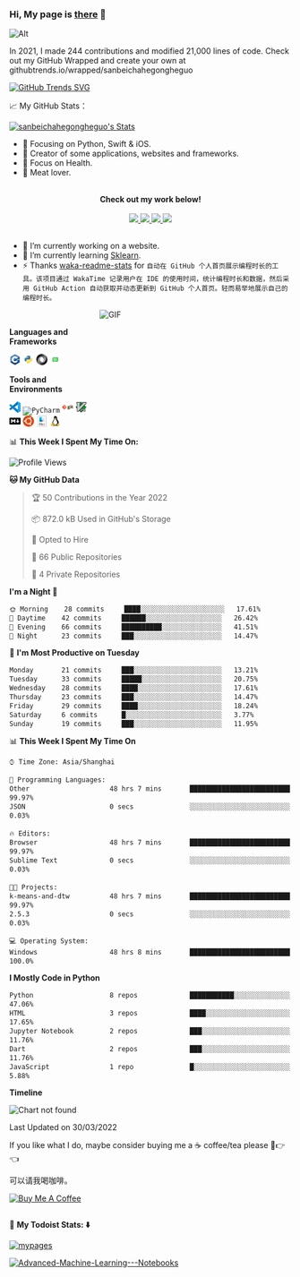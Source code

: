 ### Hi, My page is <a href="https://sanbeichahegongheguo.github.io/" target="_blank">there</a> 👋

![Alt](https://repobeats.axiom.co/api/embed/b48c54f5886848177ded940be53aca59bcfbdca9.svg "Repobeats analytics image")

In 2021, I made 244 contributions and modified 21,000 lines of code. Check out my GitHub Wrapped and create your own at githubtrends.io/wrapped/sanbeichahegongheguo

[![GitHub Trends SVG](https://api.githubtrends.io/user/svg/sanbeichahegongheguo/langs?time_range=one_year&loc_metric=changed&theme=classic)](https://githubtrends.io)

<!--
**sanbeichahegongheguo/sanbeichahegongheguo** is a ✨ _special_ ✨ repository because its `README.md` (this file) appears on your GitHub profile.

Here are some ideas to get you started:

- 🔭 I’m currently working on ...
- 🌱 I’m currently learning ...
- 👯 I’m looking to collaborate on ...
- 🤔 I’m looking for help with ...
- 💬 Ask me about ...
- 📫 How to reach me: ...
- 😄 Pronouns: ...
- ⚡ Fun fact: ...
-->

📈 My GitHub Stats：

<p align="left">
  <a href="https://github.com/sanbeichahegongheguo" class="rich-diff-level-one">
    <img src="https://github-readme-stats.vercel.app/api?username=sanbeichahegongheguo&title_color=333&text_color=777" alt="sanbeichahegongheguo's Stats" >
    <!-- &hide=issues
    <img src="https://github-readme-stats.vercel.app/api?username=sanbeichahegongheguo&hide=issues&title_color=333&text_color=777" alt="sanbeichahegongheguo's Stats" >
    -->
  </a>
</p>

- :orange_book: Focusing on Python, Swift & iOS.
- :hammer: Creator of some applications, websites and frameworks.
- :ram: Focus on Health.
- :meat_on_bone: Meat lover.
  <br><br>
<p align="center">
  <strong>Check out my work below!</strong>
  <br><br>
  <a href="https://github.com/sanbeichahegongheguo">
    <img src="https://badges.pufler.dev/visits/sanbeichahegongheguo/sanbeichahegongheguo?style=flat-square&color=black&logo=github">
  </a>
  <a href="https://github.com/sanbeichahegongheguo">
    <img src="https://badges.pufler.dev/years/sanbeichahegongheguo?style=flat-square&color=black&logo=github">
  </a>
  <a href="https://github.com/sanbeichahegongheguo?tab=repositories">
    <img src="https://badges.pufler.dev/repos/sanbeichahegongheguo?style=flat-square&color=black&logo=github">
  </a>
  <a href="https://github.com/sanbeichahegongheguo">
    <img src="https://badges.pufler.dev/commits/monthly/sanbeichahegongheguo?style=flat-square&color=black&logo=github">
  </a>
</p>

<h2></h2>

- 🔭 I’m currently working on a website.
- 🌱 I’m currently learning [Sklearn](https://sklearn.apachecn.org/).
- ⚡ Thanks  [waka-readme-stats](https://github.com/anmol098/waka-readme-stats) for `自动在 GitHub 个人首页展示编程时长的工具。该项目通过 WakaTime 记录用户在 IDE 的使用时间，统计编程时长和数据，然后采用 GitHub Action 自动获取并动态更新到 GitHub 个人首页。轻而易举地展示自己的编程时长。`


<img align="right" alt="GIF" src="https://github.com/abhisheknaiidu/abhisheknaiidu/blob/master/code.gif?raw=true" width="343" height="220"/>&nbsp;&nbsp;&nbsp;&nbsp;

**Languages and Frameworks**

<code><img height="20" src="https://raw.githubusercontent.com/github/explore/80688e429a7d4ef2fca1e82350fe8e3517d3494d/topics/cpp/cpp.png" alt="C++"></code>
<code><img height="20" src="https://raw.githubusercontent.com/github/explore/80688e429a7d4ef2fca1e82350fe8e3517d3494d/topics/python/python.png" alt="Python"></code>
<code><img height="20" src="https://raw.githubusercontent.com/github/explore/80688e429a7d4ef2fca1e82350fe8e3517d3494d/topics/json/json.png" alt="JSON"></code>
<code><img height="20" src="https://raw.githubusercontent.com/github/explore/80688e429a7d4ef2fca1e82350fe8e3517d3494d/topics/qt/qt.png" alt="Qt"></code>

**Tools and Environments**

<code><img height="20" src="https://raw.githubusercontent.com/github/explore/80688e429a7d4ef2fca1e82350fe8e3517d3494d/topics/visual-studio-code/visual-studio-code.png" alt="VSCode"></code>
<code><img height="20" src="https://images.nowcoder.com/images/20180629/0_1530258305740_67F7BB46DE9FC78164CA628F2CE05C37" alt="PyCharm"></code>
<code><img height="20" src="https://raw.githubusercontent.com/github/explore/80688e429a7d4ef2fca1e82350fe8e3517d3494d/topics/git/git.png" alt="Git"></code>
<code><img height="20" src="https://raw.githubusercontent.com/github/explore/80688e429a7d4ef2fca1e82350fe8e3517d3494d/topics/vim/vim.png" alt="Vim"></code>
<code><img height="20" src="https://raw.githubusercontent.com/github/explore/80688e429a7d4ef2fca1e82350fe8e3517d3494d/topics/markdown/markdown.png" alt="Markdown"></code>
<code><img height="20" src="https://raw.githubusercontent.com/github/explore/80688e429a7d4ef2fca1e82350fe8e3517d3494d/topics/ubuntu/ubuntu.png" alt="Ubuntu"></code>
<code><img height="20" src="https://raw.githubusercontent.com/github/explore/80688e429a7d4ef2fca1e82350fe8e3517d3494d/topics/macos/macos.png" alt="MacOS"></code>
<code><img height="20" src="https://raw.githubusercontent.com/github/explore/80688e429a7d4ef2fca1e82350fe8e3517d3494d/topics/linux/linux.png" alt="Linux"></code>

📊 **This Week I Spent My Time On:**
<!--START_SECTION:waka-->
![Profile Views](http://img.shields.io/badge/Profile%20Views-0-blue)

**🐱 My GitHub Data** 

> 🏆 50 Contributions in the Year 2022
 > 
> 📦 872.0 kB Used in GitHub's Storage 
 > 
> 💼 Opted to Hire
 > 
> 📜 66 Public Repositories 
 > 
> 🔑 4 Private Repositories  
 > 
**I'm a Night 🦉** 

```text
🌞 Morning    28 commits     ████░░░░░░░░░░░░░░░░░░░░░   17.61% 
🌆 Daytime    42 commits     ██████░░░░░░░░░░░░░░░░░░░   26.42% 
🌃 Evening    66 commits     ██████████░░░░░░░░░░░░░░░   41.51% 
🌙 Night      23 commits     ███░░░░░░░░░░░░░░░░░░░░░░   14.47%

```
📅 **I'm Most Productive on Tuesday** 

```text
Monday       21 commits     ███░░░░░░░░░░░░░░░░░░░░░░   13.21% 
Tuesday      33 commits     █████░░░░░░░░░░░░░░░░░░░░   20.75% 
Wednesday    28 commits     ████░░░░░░░░░░░░░░░░░░░░░   17.61% 
Thursday     23 commits     ███░░░░░░░░░░░░░░░░░░░░░░   14.47% 
Friday       29 commits     ████░░░░░░░░░░░░░░░░░░░░░   18.24% 
Saturday     6 commits      █░░░░░░░░░░░░░░░░░░░░░░░░   3.77% 
Sunday       19 commits     ███░░░░░░░░░░░░░░░░░░░░░░   11.95%

```


📊 **This Week I Spent My Time On** 

```text
⌚︎ Time Zone: Asia/Shanghai

💬 Programming Languages: 
Other                    48 hrs 7 mins       █████████████████████████   99.97% 
JSON                     0 secs              ░░░░░░░░░░░░░░░░░░░░░░░░░   0.03%

🔥 Editors: 
Browser                  48 hrs 7 mins       █████████████████████████   99.97% 
Sublime Text             0 secs              ░░░░░░░░░░░░░░░░░░░░░░░░░   0.03%

🐱‍💻 Projects: 
k-means-and-dtw          48 hrs 7 mins       █████████████████████████   99.97% 
2.5.3                    0 secs              ░░░░░░░░░░░░░░░░░░░░░░░░░   0.03%

💻 Operating System: 
Windows                  48 hrs 8 mins       █████████████████████████   100.0%

```

**I Mostly Code in Python** 

```text
Python                   8 repos             ███████████░░░░░░░░░░░░░░   47.06% 
HTML                     3 repos             ████░░░░░░░░░░░░░░░░░░░░░   17.65% 
Jupyter Notebook         2 repos             ███░░░░░░░░░░░░░░░░░░░░░░   11.76% 
Dart                     2 repos             ███░░░░░░░░░░░░░░░░░░░░░░   11.76% 
JavaScript               1 repo              █░░░░░░░░░░░░░░░░░░░░░░░░   5.88%

```


**Timeline**

![Chart not found](https://raw.githubusercontent.com/sanbeichahegongheguo/sanbeichahegongheguo/master/charts/bar_graph.png) 


 Last Updated on 30/03/2022
<!--END_SECTION:waka-->


If you like what I do, maybe consider buying me a ☕ coffee/tea please 🥺👉👈  

可以请我喝咖啡。

<a href="https://timeash.club/wechat-pay.jpg" target="_blank"><img src="https://cdn.buymeacoffee.com/buttons/v2/default-red.png" alt="Buy Me A Coffee" width="150" ></a>

<h2></h2>

🚧 **My Todoist Stats: ⬇️**

[![mypages](https://github-readme-stats.vercel.app/api/pin/?username=sanbeichahegongheguo&repo=sanbeichahegongheguo.github.io )](https://github.com/sanbeichahegongheguo/sanbeichahegongheguo.github.io ) 

[![Advanced-Machine-Learning---Notebooks](https://github-readme-stats.vercel.app/api/pin/?username=sanbeichahegongheguo&repo=Advanced-Machine-Learning---Notebooks)](https://github.com/sanbeichahegongheguo/Advanced-Machine-Learning---Notebooks)

